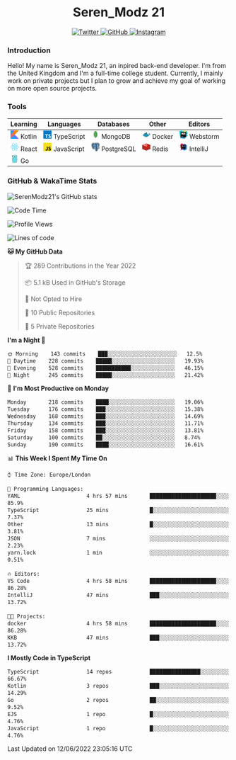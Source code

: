 <div align="center">
  <h1>Seren_Modz 21</h1>
  <a href="https://twitter.com/SerenModz21">
    <img alt="Twitter" src="https://img.shields.io/badge/twitter%20-%231DA1F2.svg?&style=for-the-badge&logo=Twitter&logoColor=white">
  </a>
  <a href="https://github.com/SerenModz21">
    <img alt="GitHub" src="https://img.shields.io/badge/github%20-%23121011.svg?&style=for-the-badge&logo=github&logoColor=white">
  </a>
  <a href="https://www.instagram.com/serenmodz21">
    <img alt="Instagram" src="https://img.shields.io/badge/instagram%20-%23E4405F.svg?&style=for-the-badge&logo=Instagram&logoColor=white">
  </a>
</div>

### Introduction

Hello! My name is Seren_Modz 21, an inpired back-end developer. I'm from the United Kingdom and I'm a full-time college student. Currently, I mainly work on private projects but I plan to grow and achieve my goal of working on more open source projects. 

### Tools

 **Learning**                                        | **Languages**                                               | **Databases**                                               | **Other**                                           | **Editors**                                                  
-----------------------------------------------------|-------------------------------------------------------------|-------------------------------------------------------------|-----------------------------------------------------|--------------------------------------------------------------
 <img width="19px" src="./assets/kotlin.svg"> Kotlin | <img width="19px" src="./assets/typescript.svg"> TypeScript | <img width="19px" src="./assets/mongodb.svg"> MongoDB       | <img width="19px" src="./assets/docker.svg"> Docker | <img width="19px" src="./assets/webstorm.svg"> Webstorm      
 <img width="19px" src="./assets/react.svg"> React   | <img width="19px" src="./assets/javascript.svg"> JavaScript | <img width="19px" src="./assets/postgresql.svg"> PostgreSQL | <img width="19px" src="./assets/redis.svg"> Redis   | <img width="19px" src="./assets/intellij-idea.svg"> IntelliJ
 <img width="19px" src="./assets/go.svg"> Go         |                                                             |                                                             |                                                     |                                                                                                               

### GitHub & WakaTime Stats

![SerenModz21's GitHub stats](https://github-readme-stats.vercel.app/api?username=SerenModz21&show_icons=true&theme=dark)

<!--START_SECTION:waka-->
![Code Time](http://img.shields.io/badge/Code%20Time-1%2C351%20hrs%2054%20mins-blue)

![Profile Views](http://img.shields.io/badge/Profile%20Views-5-blue)

![Lines of code](https://img.shields.io/badge/From%20Hello%20World%20I%27ve%20Written-13%20Thousand%20lines%20of%20code-blue)

**🐱 My GitHub Data** 

> 🏆 289 Contributions in the Year 2022
 > 
> 📦 5.1 kB Used in GitHub's Storage 
 > 
> 🚫 Not Opted to Hire
 > 
> 📜 10 Public Repositories 
 > 
> 🔑 5 Private Repositories  
 > 
**I'm a Night 🦉** 

```text
🌞 Morning    143 commits    ███░░░░░░░░░░░░░░░░░░░░░░   12.5% 
🌆 Daytime    228 commits    █████░░░░░░░░░░░░░░░░░░░░   19.93% 
🌃 Evening    528 commits    ███████████░░░░░░░░░░░░░░   46.15% 
🌙 Night      245 commits    █████░░░░░░░░░░░░░░░░░░░░   21.42%

```
📅 **I'm Most Productive on Monday** 

```text
Monday       218 commits    ████░░░░░░░░░░░░░░░░░░░░░   19.06% 
Tuesday      176 commits    ███░░░░░░░░░░░░░░░░░░░░░░   15.38% 
Wednesday    168 commits    ███░░░░░░░░░░░░░░░░░░░░░░   14.69% 
Thursday     134 commits    ███░░░░░░░░░░░░░░░░░░░░░░   11.71% 
Friday       158 commits    ███░░░░░░░░░░░░░░░░░░░░░░   13.81% 
Saturday     100 commits    ██░░░░░░░░░░░░░░░░░░░░░░░   8.74% 
Sunday       190 commits    ████░░░░░░░░░░░░░░░░░░░░░   16.61%

```


📊 **This Week I Spent My Time On** 

```text
⌚︎ Time Zone: Europe/London

💬 Programming Languages: 
YAML                     4 hrs 57 mins       █████████████████████░░░░   85.9% 
TypeScript               25 mins             █░░░░░░░░░░░░░░░░░░░░░░░░   7.37% 
Other                    13 mins             █░░░░░░░░░░░░░░░░░░░░░░░░   3.81% 
JSON                     7 mins              ░░░░░░░░░░░░░░░░░░░░░░░░░   2.23% 
yarn.lock                1 min               ░░░░░░░░░░░░░░░░░░░░░░░░░   0.51%

🔥 Editors: 
VS Code                  4 hrs 58 mins       █████████████████████░░░░   86.28% 
IntelliJ                 47 mins             ███░░░░░░░░░░░░░░░░░░░░░░   13.72%

🐱‍💻 Projects: 
docker                   4 hrs 58 mins       █████████████████████░░░░   86.28% 
KKB                      47 mins             ███░░░░░░░░░░░░░░░░░░░░░░   13.72%

```

**I Mostly Code in TypeScript** 

```text
TypeScript               14 repos            ████████████████░░░░░░░░░   66.67% 
Kotlin                   3 repos             ███░░░░░░░░░░░░░░░░░░░░░░   14.29% 
Go                       2 repos             ██░░░░░░░░░░░░░░░░░░░░░░░   9.52% 
EJS                      1 repo              █░░░░░░░░░░░░░░░░░░░░░░░░   4.76% 
JavaScript               1 repo              █░░░░░░░░░░░░░░░░░░░░░░░░   4.76%

```



 Last Updated on 12/06/2022 23:05:16 UTC
<!--END_SECTION:waka-->
